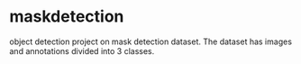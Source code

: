 # maskdetection
object detection project on mask detection dataset. The dataset has images and annotations divided into 3 classes.
